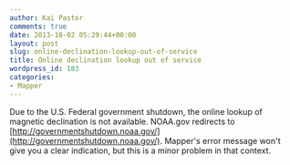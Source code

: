 ```yaml
---
author: Kai Pastor
comments: true
date: 2013-10-02 05:29:44+00:00
layout: post
slug: online-declination-lookup-out-of-service
title: Online declination lookup out of service
wordpress_id: 183
categories:
- Mapper
---
```


Due to the U.S. Federal government shutdown, the online lookup of magnetic declination is not available. NOAA.gov redirects to [http://governmentshutdown.noaa.gov/](http://governmentshutdown.noaa.gov/). Mapper's error message won't give you a clear indication, but this is a minor problem in that context.
